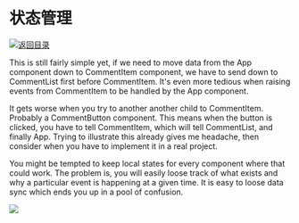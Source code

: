 # 状态管理

[![&#x8FD4;&#x56DE;&#x76EE;&#x5F55;](https://i.postimg.cc/50XLzC7C/image.png)](https://parg.co/UGZ)

This is still fairly simple yet, if we need to move data from the App component down to CommentItem component, we have to send down to CommentList first before CommentItem. It's even more tedious when raising events from CommentItem to be handled by the App component.

It gets worse when you try to another another child to CommentItem. Probably a CommentButton component. This means when the button is clicked, you have to tell CommentItem, which will tell CommentList, and finally App. Trying to illustrate this already gives me headache, then consider when you have to implement it in a real project.

You might be tempted to keep local states for every component where that could work. The problem is, you will easily loose track of what exists and why a particular event is happening at a given time. It is easy to loose data sync which ends you up in a pool of confusion.

![](https://cdn.scotch.io/10/1hbdfyVuQqKWpDYEMXi2_Screen%20Shot%202017-05-08%20at%205.28.21%20PM.png)

